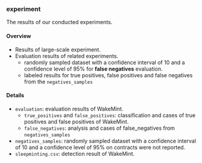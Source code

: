 ### experiment

The results of our conducted experiments.

#### Overview

- Results of large-scale experiment.
- Evaluation results of related experiments.
  - randomly sampled dataset with a confidence interval of 10 and a confidence level of 95% for **false negatives** evaluation.
  - labeled results for true positives, false positives and false negatives from the `negatives_samples`

#### Details

- `evaluation`: evaluation results of WakeMint.
  - `true_positives` and `false_positives`: classification and cases of true positives and false positives of WakeMint.
  - `false_negatives`: analysis and cases of false_negatives from `negatives_samples`
- ``negatives_samples``: randomly sampled dataset with a confidence interval of 10 and a confidence level of 95% on contracts were not reported.
- `sleepminting.csv`: detection result of WakeMint.
